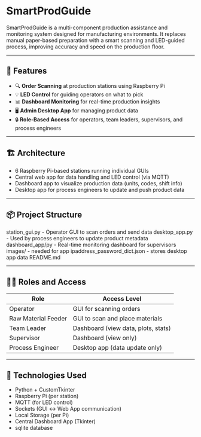 # SmartProdGuide

SmartProdGuide is a multi-component production assistance and monitoring system designed for manufacturing environments. It replaces manual paper-based preparation with a smart scanning and LED-guided process, improving accuracy and speed on the production floor.

---

## 🚀 Features

- 🔍 **Order Scanning** at production stations using Raspberry Pi
- 💡 **LED Control** for guiding operators on what to pick
- 📊 **Dashboard Monitoring** for real-time production insights
- 🖥️ **Admin Desktop App** for managing product data
- 🔒 **Role-Based Access** for operators, team leaders, supervisors, and process engineers

---

## 🏗️ Architecture

- 6 Raspberry Pi-based stations running individual GUIs
- Central web app for data handling and LED control (via MQTT)
- Dashboard app to visualize production data (units, codes, shift info)
- Desktop app for process engineers to update and push product data

---

## 📦 Project Structure

station_gui.py - Operator GUI to scan orders and send data
desktop_app.py - Used by process engineers to update product metadata
dashboard_app/py - Real-time monitoring dashboard for supervisors
images/ - needed for app
ipaddress_password_dict.json - stores desktop app data
README.md


---

## 🧑‍💻 Roles and Access

| Role                | Access Level                         |
|---------------------|--------------------------------------|
| Operator            | GUI for scanning orders              |
| Raw Material Feeder | GUI to scan and place materials      |
| Team Leader         | Dashboard (view data, plots, stats)  |
| Supervisor          | Dashboard (view only)                |
| Process Engineer    | Desktop app (data update only)       |

---

## 🔧 Technologies Used

- Python + CustomTkinter
- Raspberry Pi (per station)
- MQTT (for LED control)
- Sockets (GUI ↔ Web App communication)
- Local Storage (per Pi)
- Central Dashboard App (Tkinter)
- sqlite database
